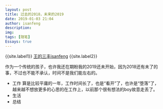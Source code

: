 ```yaml
---
layout: post
title: 过去的2018，未来的2019
date: 2019-01-03 21:04
author: isanfeng
description: 
img: 
tags: [随笔]
Essays: true
---
```

{{site.label1}} <a href="https://isanfeng.github.io" target="\_blank">王的三丰isanfeng</a> {{site.label2}}

作为一个传统的孩子，也许我还在期盼我的2019还未开始，因为2018还有未了的事，不过也不能不承认，时间不是我们能左右的。
<ul>
	<li>工作
算是比较平庸的一年，工作时间长了，也是“看开”了，也许是“堕落”了，越来越不想放更多的心思的在工作上，以前那个很有想法的boy故意走丢了。</li>
	<li>生活</li>
	<li>总结</li>
</ul>
&nbsp;
